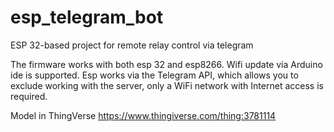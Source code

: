# esp_telegram_bot
ESP 32-based project for remote relay control via telegram

The firmware works with both esp 32 and esp8266.
Wifi update via Arduino ide is supported.
Esp works via the Telegram API, which allows you to exclude working with the server, only a WiFi network with Internet access is required.

Model in ThingVerse https://www.thingiverse.com/thing:3781114
